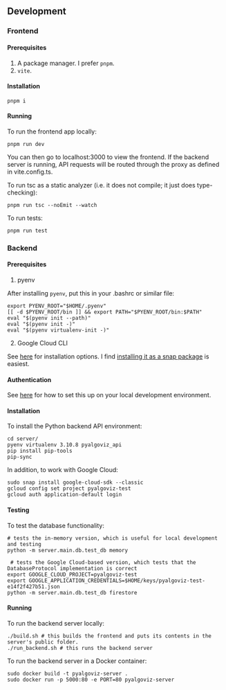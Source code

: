 ## Development

### Frontend

#### Prerequisites

1. A package manager. I prefer `pnpm`.
2. `vite`.

#### Installation

`pnpm i`

#### Running

To run the frontend app locally:

```
pnpm run dev
```

You can then go to localhost:3000 to view the frontend. If the backend server is running, API requests will be routed through the proxy as defined in vite.config.ts.

To run tsc as a static analyzer (i.e. it does not compile; it just does
type-checking):

```
pnpm run tsc --noEmit --watch
```

To run tests:
```
pnpm run test
```

### Backend

#### Prerequisites

1. pyenv

After installing `pyenv`, put this in your .bashrc or similar file:
```
export PYENV_ROOT="$HOME/.pyenv"
[[ -d $PYENV_ROOT/bin ]] && export PATH="$PYENV_ROOT/bin:$PATH"
eval "$(pyenv init --path)"
eval "$(pyenv init -)"
eval "$(pyenv virtualenv-init -)"
```

2. Google Cloud CLI

See [here](https://cloud.google.com/sdk/docs/install) for installation options.
I find
[installing it as a snap package](https://cloud.google.com/sdk/docs/downloads-snap)
is easiest.

#### Authentication

See
[here](https://cloud.google.com/docs/authentication/provide-credentials-adc#local-dev)
for how to set this up on your local development environment.

#### Installation

To install the Python backend API environment:

```
cd server/
pyenv virtualenv 3.10.8 pyalgoviz_api
pip install pip-tools
pip-sync
```

In addition, to work with Google Cloud:
```
sudo snap install google-cloud-sdk --classic
gcloud config set project pyalgoviz-test
gcloud auth application-default login
```

#### Testing

To test the database functionality:
```
# tests the in-memory version, which is useful for local development and testing
python -m server.main.db.test_db memory

 # tests the Google Cloud-based version, which tests that the DatabaseProtocol implementation is correct
export GOOGLE_CLOUD_PROJECT=pyalgoviz-test
export GOOGLE_APPLICATION_CREDENTIALS=$HOME/keys/pyalgoviz-test-e14f2f427b51.json
python -m server.main.db.test_db firestore
```

#### Running

To run the backend server locally:

```
./build.sh # this builds the frontend and puts its contents in the server's public folder.
./run_backend.sh # this runs the backend server
```

To run the backend server in a Docker container:
```
sudo docker build -t pyalgoviz-server .
sudo docker run -p 5000:80 -e PORT=80 pyalgoviz-server
```
